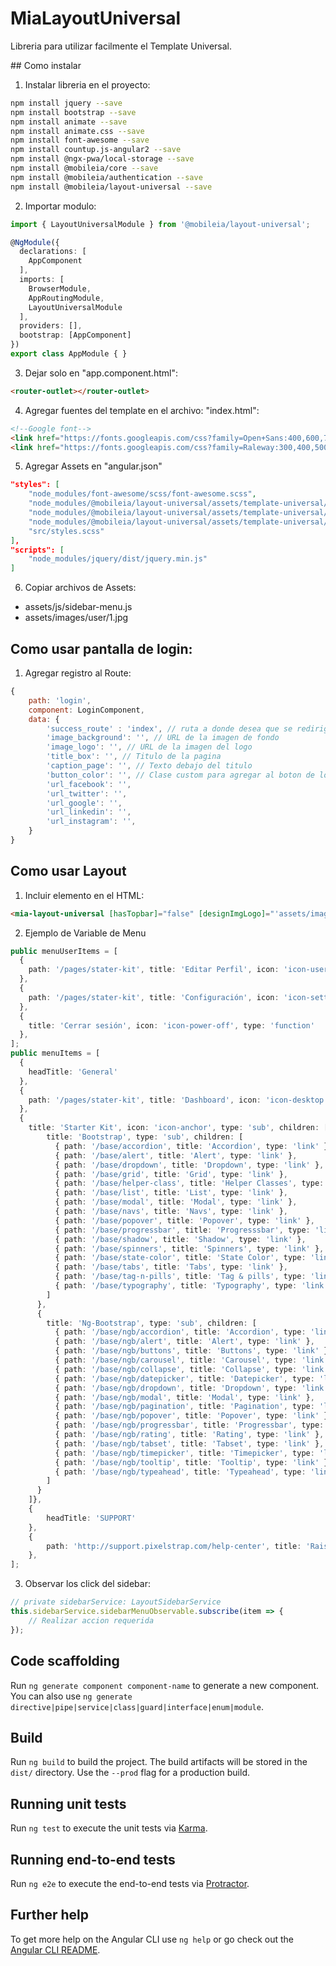# MiaLayoutUniversal

Libreria para utilizar facilmente el Template Universal.

## Como instalar
1. Instalar libreria en el proyecto:
```bash
npm install jquery --save
npm install bootstrap --save
npm install animate --save
npm install animate.css --save
npm install font-awesome --save
npm install countup.js-angular2 --save
npm install @ngx-pwa/local-storage --save
npm install @mobileia/core --save
npm install @mobileia/authentication --save
npm install @mobileia/layout-universal --save
```
2. Importar modulo:
```ts
import { LayoutUniversalModule } from '@mobileia/layout-universal';

@NgModule({
  declarations: [
    AppComponent
  ],
  imports: [
    BrowserModule,
    AppRoutingModule,
    LayoutUniversalModule
  ],
  providers: [],
  bootstrap: [AppComponent]
})
export class AppModule { }
```
3. Dejar solo en "app.component.html":
```html
<router-outlet></router-outlet>
```
4. Agregar fuentes del template en el archivo: "index.html":
```html
<!--Google font-->
<link href="https://fonts.googleapis.com/css?family=Open+Sans:400,600,700,800" rel="stylesheet">
<link href="https://fonts.googleapis.com/css?family=Raleway:300,400,500,600,700" rel="stylesheet">
```
5. Agregar Assets en "angular.json"
```json
"styles": [
    "node_modules/font-awesome/scss/font-awesome.scss",
    "node_modules/@mobileia/layout-universal/assets/template-universal/app.scss",
    "node_modules/@mobileia/layout-universal/assets/template-universal/css/style.css",
    "node_modules/@mobileia/layout-universal/assets/template-universal/css/responsive.css",
    "src/styles.scss"
],
"scripts": [
    "node_modules/jquery/dist/jquery.min.js"
]
```
6. Copiar archivos de Assets:
* assets/js/sidebar-menu.js
* assets/images/user/1.jpg

## Como usar pantalla de login:
1. Agregar registro al Route:
```js
{
    path: 'login',
    component: LoginComponent,
    data: {
        'success_route' : 'index', // ruta a donde desea que se rediriga una vez logueado correctamente
        'image_background': '', // URL de la imagen de fondo
        'image_logo': '', // URL de la imagen del logo
        'title_box': '', // Titulo de la pagina
        'caption_page': '', // Texto debajo del titulo
        'button_color': '', // Clase custom para agregar al boton de login
        'url_facebook': '',
        'url_twitter': '',
        'url_google': '',
        'url_linkedin': '',
        'url_instagram': '',
    }
}
```

## Como usar Layout
1. Incluir elemento en el HTML:
```html
<mia-layout-universal [hasTopbar]="false" [designImgLogo]="'assets/images/logo-light.png'" [sidebarMenu]="menuItems" [sidebarMenuAccount]="menuUserItems"></mia-layout-universal>
```
2. Ejemplo de Variable de Menu
```ts
public menuUserItems = [
  {
    path: '/pages/stater-kit', title: 'Editar Perfil', icon: 'icon-user', type: 'link'
  },
  {
    path: '/pages/stater-kit', title: 'Configuración', icon: 'icon-settings', type: 'link'
  },
  {
    title: 'Cerrar sesión', icon: 'icon-power-off', type: 'function'
  },
];
public menuItems = [
  { 
    headTitle: 'General'
  }, 
  {
    path: '/pages/stater-kit', title: 'Dashboard', icon: 'icon-desktop', type: 'link'
  },
  {
    title: 'Starter Kit', icon: 'icon-anchor', type: 'sub', children: [{
        title: 'Bootstrap', type: 'sub', children: [
          { path: '/base/accordion', title: 'Accordion', type: 'link' },          
          { path: '/base/alert', title: 'Alert', type: 'link' },          
          { path: '/base/dropdown', title: 'Dropdown', type: 'link' },          
          { path: '/base/grid', title: 'Grid', type: 'link' },          
          { path: '/base/helper-class', title: 'Helper Classes', type: 'link' },         
          { path: '/base/list', title: 'List', type: 'link' },         
          { path: '/base/modal', title: 'Modal', type: 'link' },         
          { path: '/base/navs', title: 'Navs', type: 'link' },        
          { path: '/base/popover', title: 'Popover', type: 'link' },        
          { path: '/base/progressbar', title: 'Progresssbar', type: 'link' },       
          { path: '/base/shadow', title: 'Shadow', type: 'link' },       
          { path: '/base/spinners', title: 'Spinners', type: 'link' },       
          { path: '/base/state-color', title: 'State Color', type: 'link' },       
          { path: '/base/tabs', title: 'Tabs', type: 'link' },       
          { path: '/base/tag-n-pills', title: 'Tag & pills', type: 'link' },       
          { path: '/base/typography', title: 'Typography', type: 'link' }
        ]
      }, 
      {
        title: 'Ng-Bootstrap', type: 'sub', children: [
          { path: '/base/ngb/accordion', title: 'Accordion', type: 'link' },          
          { path: '/base/ngb/alert', title: 'Alert', type: 'link' },          
          { path: '/base/ngb/buttons', title: 'Buttons', type: 'link' },          
          { path: '/base/ngb/carousel', title: 'Carousel', type: 'link' },          
          { path: '/base/ngb/collapse', title: 'Collapse', type: 'link' },         
          { path: '/base/ngb/datepicker', title: 'Datepicker', type: 'link' },         
          { path: '/base/ngb/dropdown', title: 'Dropdown', type: 'link' },         
          { path: '/base/ngb/modal', title: 'Modal', type: 'link' },        
          { path: '/base/ngb/pagination', title: 'Pagination', type: 'link' },        
          { path: '/base/ngb/popover', title: 'Popover', type: 'link' },       
          { path: '/base/ngb/progressbar', title: 'Progressbar', type: 'link' },       
          { path: '/base/ngb/rating', title: 'Rating', type: 'link' },       
          { path: '/base/ngb/tabset', title: 'Tabset', type: 'link' },       
          { path: '/base/ngb/timepicker', title: 'Timepicker', type: 'link' },       
          { path: '/base/ngb/tooltip', title: 'Tooltip', type: 'link' },       
          { path: '/base/ngb/typeahead', title: 'Typeahead', type: 'link' }
        ]
      }
    ]},
    { 
        headTitle: 'SUPPORT'
    },
    {
        path: 'http://support.pixelstrap.com/help-center', title: 'Raise Support', icon: 'icon-headphone-alt', type: 'extTabLink'
    },
];
```
3. Observar los click del sidebar:
```ts
// private sidebarService: LayoutSidebarService
this.sidebarService.sidebarMenuObservable.subscribe(item => {
    // Realizar accion requerida
});
```


## Code scaffolding

Run `ng generate component component-name` to generate a new component. You can also use `ng generate directive|pipe|service|class|guard|interface|enum|module`.

## Build

Run `ng build` to build the project. The build artifacts will be stored in the `dist/` directory. Use the `--prod` flag for a production build.

## Running unit tests

Run `ng test` to execute the unit tests via [Karma](https://karma-runner.github.io).

## Running end-to-end tests

Run `ng e2e` to execute the end-to-end tests via [Protractor](http://www.protractortest.org/).

## Further help

To get more help on the Angular CLI use `ng help` or go check out the [Angular CLI README](https://github.com/angular/angular-cli/blob/master/README.md).
